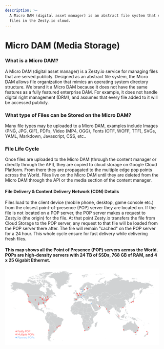 ```yaml
---
description: >-
  A Micro DAM (digital asset manager) is an abstract file system that stores
  files in the Zesty.io cloud.
---
```


# Micro DAM \(Media Storage\)

### What is a Micro DAM?

A Micro DAM \(digital asset manager\) is a Zesty.io service for managing files that are served publicly.  Designed as an abstract file system, the Micro DAM allows file organization that mimics an operating system directory structure. We brand it a Micro DAM because it does not have the same features as a fully featured enterprise DAM. For example, it does not handle digital right management \(DRM\), and assumes that every file added to it will be accessed publicly.

### What type of Files can be Stored on the Micro DAM?

Many file types may be uploaded to a Micro DAM, examples include Images \(PNG, JPG, GIF\), PDFs, Video \(MP4, OGG\), Fonts \(OTF, WOFF, TTF\), SVGs, YAML, Markdown, Javascript, CSS, etc..

### File Life Cycle

Once files are uploaded to the Micro DAM \(through the content manager or directly through the API\), they are copied to cloud storage on Google Cloud Platform. From there they are propagated to the multiple edge pop points across the World. Files live on the Micro DAM until they are deleted from the Micro DAM through the API or the media section of the content manager.

#### File Delivery & Content Delivery Network \(CDN\) Details

Files load to the client device \(mobile phone, desktop, game console etc.\) from the closest point-of-presence \(POP\) server they are located on. If the file is not located on a POP server, the POP server makes a request to Zesty.io \(the origin\) for the file. At that point Zesty.io transfers the file from Cloud Storage to the POP server, any request to that file will be loaded from the POP server there after. The file will remain "cached" on the POP server for a 24 hour. This whole cycle ensure for fast delivery while delivering fresh files.

#### This map shows all the Point of Presence \(POP\) servers across the World. POPs are high-density servers with 24 TB of SSDs, 768 GB of RAM, and 4 x 25 Gigabit Ethernet.

![Files are propagated to Fastly Pop Endpoints on demand for optimal and fast delivery. ](../.gitbook/assets/pop-endpoints.png)



